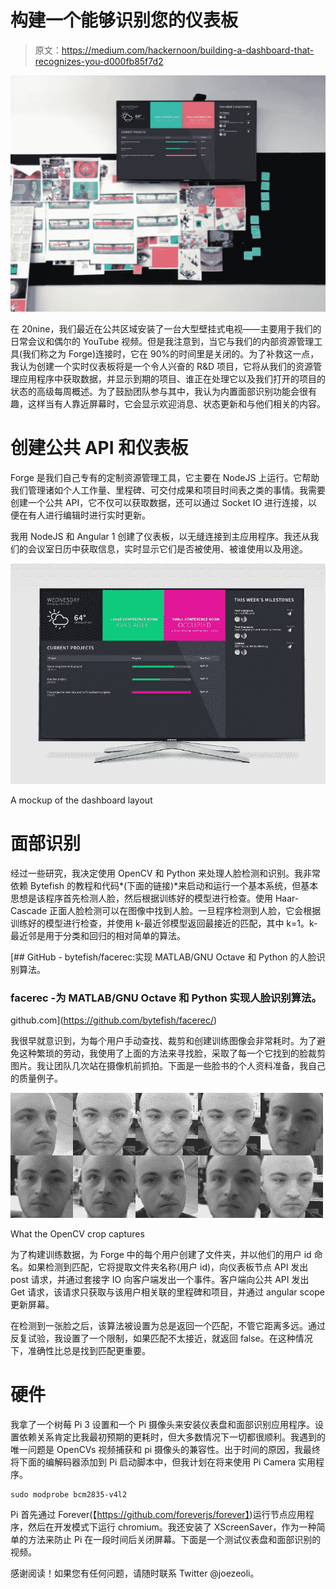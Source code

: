 # 构建一个能够识别您的仪表板

> 原文：<https://medium.com/hackernoon/building-a-dashboard-that-recognizes-you-d000fb85f7d2>

![](img/b4917fbc99bab1e72752dc191c6acde7.png)

在 20nine，我们最近在公共区域安装了一台大型壁挂式电视——主要用于我们的日常会议和偶尔的 YouTube 视频。但是我注意到，当它与我们的内部资源管理工具(我们称之为 Forge)连接时，它在 90%的时间里是关闭的。为了补救这一点，我认为创建一个实时仪表板将是一个令人兴奋的 R&D 项目，它将从我们的资源管理应用程序中获取数据，并显示到期的项目、谁正在处理它以及我们打开的项目的状态的高级每周概述。为了鼓励团队参与其中，我认为内置面部识别功能会很有趣，这样当有人靠近屏幕时，它会显示欢迎消息、状态更新和与他们相关的内容。

# 创建公共 API 和仪表板

Forge 是我们自己专有的定制资源管理工具，它主要在 NodeJS 上运行。它帮助我们管理诸如个人工作量、里程碑、可交付成果和项目时间表之类的事情。我需要创建一个公共 API，它不仅可以获取数据，还可以通过 Socket IO 进行连接，以便在有人进行编辑时进行实时更新。

我用 NodeJS 和 Angular 1 创建了仪表板，以无缝连接到主应用程序。我还从我们的会议室日历中获取信息，实时显示它们是否被使用、被谁使用以及用途。

![](img/b17c666c3da1bc34ee7ef0d267c52108.png)

A mockup of the dashboard layout

# 面部识别

经过一些研究，我决定使用 OpenCV 和 Python 来处理人脸检测和识别。我非常依赖 Bytefish 的教程和代码*(下面的链接)*来启动和运行一个基本系统，但基本思想是该程序首先检测人脸，然后根据训练好的模型进行检查。使用 Haar-Cascade 正面人脸检测可以在图像中找到人脸。一旦程序检测到人脸，它会根据训练好的模型进行检查，并使用 k-最近邻模型返回最接近的匹配，其中 k=1。k-最近邻是用于分类和回归的相对简单的算法。

 [## GitHub - bytefish/facerec:实现 MATLAB/GNU Octave 和 Python 的人脸识别算法。

### facerec -为 MATLAB/GNU Octave 和 Python 实现人脸识别算法。

github.com](https://github.com/bytefish/facerec/) 

我很早就意识到，为每个用户手动查找、裁剪和创建训练图像会非常耗时。为了避免这种繁琐的劳动，我使用了上面的方法来寻找脸，采取了每一个它找到的脸裁剪图片。我让团队几次站在摄像机前抓拍。下面是一些脸书的个人资料准备，我自己的质量例子。

![](img/2dee7243c780dd8eb01f4fb94993b8be.png)

What the OpenCV crop captures

为了构建训练数据，为 Forge 中的每个用户创建了文件夹，并以他们的用户 id 命名。如果检测到匹配，它将提取文件夹名称(用户 id)，向仪表板节点 API 发出 post 请求，并通过套接字 IO 向客户端发出一个事件。客户端向公共 API 发出 Get 请求，该请求只获取与该用户相关联的里程碑和项目，并通过 angular scope 更新屏幕。

在检测到一张脸之后，该算法被设置为总是返回一个匹配，不管它距离多远。通过反复试验，我设置了一个限制，如果匹配不太接近，就返回 false。在这种情况下，准确性比总是找到匹配更重要。

# 硬件

我拿了一个树莓 Pi 3 设置和一个 Pi 摄像头来安装仪表盘和面部识别应用程序。设置依赖关系肯定比我最初预期的更耗时，但大多数情况下一切都很顺利。我遇到的唯一问题是 OpenCVs 视频捕获和 pi 摄像头的兼容性。出于时间的原因，我最终将下面的编解码器添加到 Pi 启动脚本中，但我计划在将来使用 Pi Camera 实用程序。

```
sudo modprobe bcm2835-v4l2
```

Pi 首先通过 Forever(【https://github.com/foreverjs/forever】)运行节点应用程序，然后在开发模式下运行 chromium。我还安装了 XScreenSaver，作为一种简单的方法来防止 Pi 在一段时间后关闭屏幕。下面是一个测试仪表盘和面部识别的视频。

感谢阅读！如果您有任何问题，请随时联系 Twitter @joezeoli。